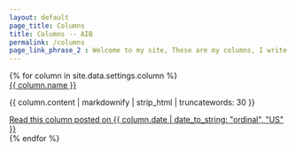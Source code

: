 ```yaml
---
layout: default
page_title: Columns 
title: Columns -- AIB
permalink: /columns
page_link_phrase_2 : Welcome to my site, These are my columns, I write about politics and social issues because I care about life and my country.
---
```

<div>
	{% for column in site.data.settings.column %}
	<div>
		<a href="{{ site.github.url }}/{{ column.url }}" class="text-xl text-grey-darker font-bold no-underline hover:text-black">
			{{ column.name }}       
		</a>
	</div>
	<p class="text-grey-darkest text-base leading-normal mt-1">
			 {{ column.content | markdownify | strip_html | truncatewords: 30 }}
	</p>
	<div class="mb-8 text-grey-darkest text-base leading-normal mt-2">
		<a href="{{ site.github.url }}/{{ column.url }}" class="text-grey-darker hover:text-black text-sm no-underline hover:underline">Read this column posted on {{ column.date | date_to_string: "ordinal", "US" }}</a>
	</div>
	{% endfor %}
</div>